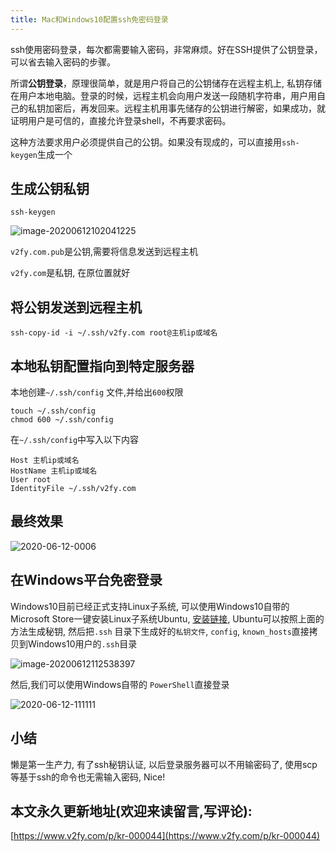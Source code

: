 ```yaml
---
title: Mac和Windows10配置ssh免密码登录
---
```




ssh使用密码登录，每次都需要输入密码，非常麻烦。好在SSH提供了公钥登录，可以省去输入密码的步骤。

所谓**公钥登录**，原理很简单，就是用户将自己的公钥储存在远程主机上, 私钥存储在用户本地电脑。登录的时候，远程主机会向用户发送一段随机字符串，用户用自己的私钥加密后，再发回来。远程主机用事先储存的公钥进行解密，如果成功，就证明用户是可信的，直接允许登录shell，不再要求密码。

这种方法要求用户必须提供自己的公钥。如果没有现成的，可以直接用`ssh-keygen`生成一个



## 生成公钥私钥



```
ssh-keygen
```



![image-20200612102041225](https://www.v2fy.com/asset/0i/kr-000044.assets/image-20200612102041225.png)



`v2fy.com.pub`是公钥,需要将信息发送到远程主机

`v2fy.com`是私钥, 在原位置就好



## 将公钥发送到远程主机

```
ssh-copy-id -i ~/.ssh/v2fy.com root@主机ip或域名
```

## 本地私钥配置指向到特定服务器

本地创建`~/.ssh/config` 文件,并给出`600`权限

```
touch ~/.ssh/config
chmod 600 ~/.ssh/config
```

在`~/.ssh/config`中写入以下内容

```
Host 主机ip或域名
HostName 主机ip或域名
User root
IdentityFile ~/.ssh/v2fy.com
```

## 最终效果



![2020-06-12-0006](https://www.v2fy.com/asset/0i/kr-000044.assets/2020-06-12-0006.gif)



## 在Windows平台免密登录

Windows10目前已经正式支持Linux子系统, 可以使用Windows10自带的Microsoft Store一键安装Linux子系统Ubuntu, [安装链接](https://www.microsoft.com/store/productId/9NBLGGH4MSV6), Ubuntu可以按照上面的方法生成秘钥, 然后把`.ssh` 目录下生成好的`私钥文件`, `config`, `known_hosts`直接拷贝到Windows10用户的`.ssh`目录

![image-20200612112538397](https://www.v2fy.com/asset/0i/kr-000044.assets/image-20200612112538397.png)

然后,我们可以使用Windows自带的 `PowerShell`直接登录

![2020-06-12-111111](https://www.v2fy.com/asset/0i/kr-000044.assets/2020-06-12-111111.gif)



## 小结

懒是第一生产力, 有了ssh秘钥认证, 以后登录服务器可以不用输密码了, 使用scp等基于ssh的命令也无需输入密码, Nice!




## 本文永久更新地址(欢迎来读留言,写评论):

[https://www.v2fy.com/p/kr-000044](https://www.v2fy.com/p/kr-000044)
